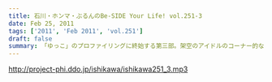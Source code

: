 ```yaml
---
title: 石川・ホンマ・ぶるんのBe-SIDE Your Life! vol.251-3
date: Feb 25, 2011
tags: ['2011', 'Feb 2011', 'vol.251']
draft: false
summary: 「ゆっこ」のプロファイリングに終始する第三部。架空のアイドルのコーナー的な、かつてのAMラジオでは王道といえる手法ですな。NAMAE
---
```


http://project-phi.ddo.jp/ishikawa/ishikawa251_3.mp3
